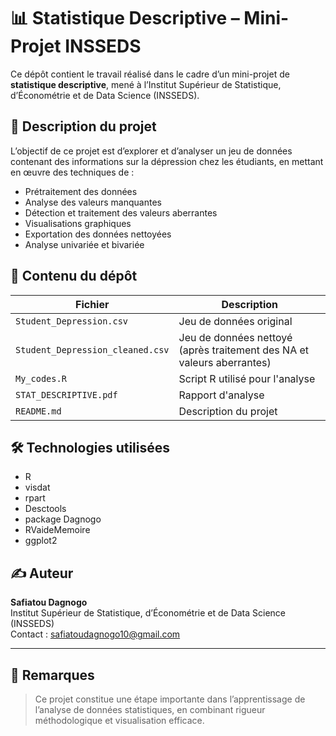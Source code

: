 # 📊 Statistique Descriptive – Mini-Projet INSSEDS

Ce dépôt contient le travail réalisé dans le cadre d’un mini-projet de **statistique descriptive**, mené à l’Institut Supérieur de Statistique, d’Économétrie et de Data Science (INSSEDS).

## 🧾 Description du projet

L’objectif de ce projet est d’explorer et d’analyser un jeu de données contenant des informations sur la dépression chez les étudiants, en mettant en œuvre des techniques de :

- Prétraitement des données
- Analyse des valeurs manquantes
- Détection et traitement des valeurs aberrantes
- Visualisations graphiques
- Exportation des données nettoyées
- Analyse univariée et bivariée

## 📁 Contenu du dépôt

| Fichier                          | Description |
|----------------------------------|-------------|
| `Student_Depression.csv`            | Jeu de données original |
| `Student_Depression_cleaned.csv`    | Jeu de données nettoyé (après traitement des NA et valeurs aberrantes) |
| `My_codes.R`        | Script R utilisé pour l'analyse |
| `STAT_DESCRIPTIVE.pdf`                      | Rapport d'analyse |
| `README.md`                      | Description du projet |

## 🛠️ Technologies utilisées

- R
- visdat
- rpart
- Desctools
- package Dagnogo
- RVaideMemoire
- ggplot2

## ✍️ Auteur

**Safiatou Dagnogo**  
Institut Supérieur de Statistique, d’Économétrie et de Data Science (INSSEDS)  
Contact : safiatoudagnogo10@gmail.com

---

## 📌 Remarques

> Ce projet constitue une étape importante dans l’apprentissage de l’analyse de données statistiques, en combinant rigueur méthodologique et visualisation efficace.

